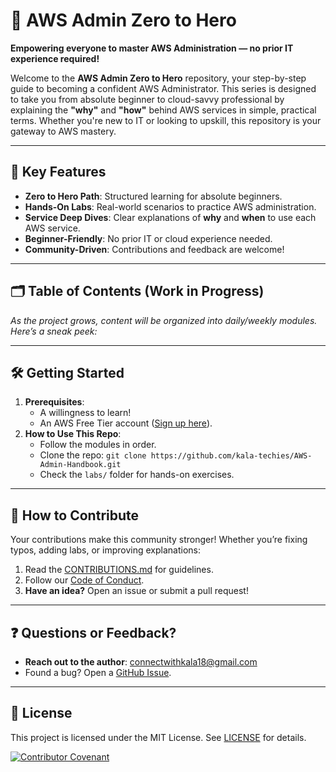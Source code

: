 # 🚀 AWS Admin Zero to Hero

**Empowering everyone to master AWS Administration — no prior IT experience required!**

Welcome to the **AWS Admin Zero to Hero** repository, your step-by-step guide to becoming a confident AWS Administrator. This series is designed to take you from absolute beginner to cloud-savvy professional by explaining the **"why"** and **"how"** behind AWS services in simple, practical terms. Whether you're new to IT or looking to upskill, this repository is your gateway to AWS mastery.

---

## 🌟 Key Features
- **Zero to Hero Path**: Structured learning for absolute beginners.
- **Hands-On Labs**: Real-world scenarios to practice AWS administration.
- **Service Deep Dives**: Clear explanations of **why** and **when** to use each AWS service.
- **Beginner-Friendly**: No prior IT or cloud experience needed.
- **Community-Driven**: Contributions and feedback are welcome!

---

## 🗂️ Table of Contents (Work in Progress)
*As the project grows, content will be organized into daily/weekly modules. Here’s a sneak peek:*


---

## 🛠️ Getting Started
1. **Prerequisites**:
   - A willingness to learn!
   - An AWS Free Tier account ([Sign up here](https://aws.amazon.com/free/)).
2. **How to Use This Repo**:
   - Follow the modules in order.
   - Clone the repo: `git clone https://github.com/kala-techies/AWS-Admin-Handbook.git`
   - Check the `labs/` folder for hands-on exercises.

---

## 🤝 How to Contribute
Your contributions make this community stronger! Whether you’re fixing typos, adding labs, or improving explanations:
1. Read the [CONTRIBUTIONS.md](CONTRIBUTIONS.md) for guidelines.
2. Follow our [Code of Conduct](CODEOFCONDUCT.md).
3. **Have an idea?** Open an issue or submit a pull request!

---

## ❓ Questions or Feedback?
- **Reach out to the author**: [connectwithkala18@gmail.com](mailto:connectwithkala18@gmail.com)
- Found a bug? Open a [GitHub Issue](https://github.com/kala-techies/AWS-Admin-Handbook/issues).

---

## 📜 License
This project is licensed under the MIT License. See [LICENSE](LICENSE) for details.

[![Contributor Covenant](https://img.shields.io/badge/Contributor%20Covenant-2.1-4baaaa.svg)](CODEOFCONDUCT.md)